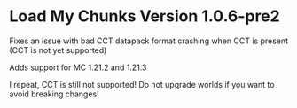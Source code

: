 # Load My Chunks Version 1.0.6-pre2

Fixes an issue with bad CCT datapack format crashing when CCT is present (CCT is not yet supported)

Adds support for MC 1.21.2 and 1.21.3

I repeat, CCT is still not supported! Do not upgrade worlds if you want to avoid breaking changes!
